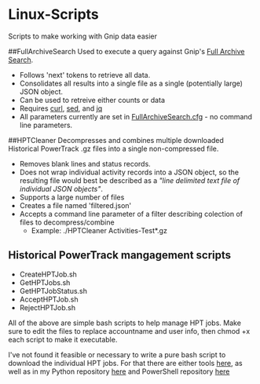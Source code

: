 # Linux-Scripts
Scripts to make working with Gnip data easier

##FullArchiveSearch
Used to execute a query against Gnip's [Full Archive Search](http://support.gnip.com/apis/search_full_archive_api/).

  * Follows 'next' tokens to retrieve all data.
  * Consolidates all results into a single file as a single (potentially large) JSON object.
  * Can be used to retreive either counts or data
  * Requires [curl](https://curl.haxx.se), [sed](http://www.grymoire.com/Unix/Sed.html), and [jq](https://stedolan.github.io/jq/)
*  All parameters currently are set in [FullArchiveSearch.cfg](FullArchiveSearch.cfg)  - no command line parameters.

##HPTCleaner
Decompresses and combines multiple downloaded Historical PowerTrack .gz files into a single non-compressed file.

  * Removes blank lines and status records.
  * Does not wrap individual activity records into a JSON object, so the resulting file would best be described as a *"line delimited text file of individual JSON objects"*.
  * Supports a large number of files
  * Creates a file named 'filtered.json'
  * Accepts a command line parameter of a filter describing colection of files to decompress/combine
     * Example:  ./HPTCleaner Activities-Test*.gz

## Historical PowerTrack mangagement scripts

* CreateHPTJob.sh
* GetHPTJobs.sh
* GetHPTJobStatus.sh
* AcceptHPTJob.sh
* RejectHPTJob.sh
 
All of the above are simple bash scripts to help manage HPT jobs.
Make sure to edit the files to replace accountname and user info, then chmod +x each script to make it executable.

I've not found it feasible or necessary to write a pure bash script to download the individual HPT jobs.  For that there are either tools [here](http://support.gnip.com/code/historical_powertrack.html), as well as in my Python repository [here](https://github.com/GnipDz/Python) and PowerShell repository [here](https://github.com/GnipDz/Powershell)

